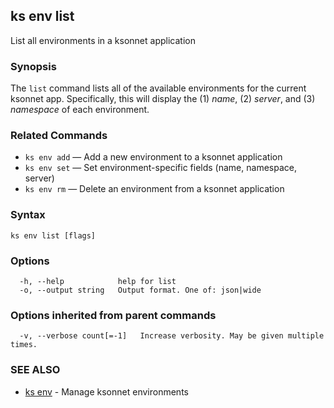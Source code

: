 ## ks env list

List all environments in a ksonnet application

### Synopsis


The `list` command lists all of the available environments for the
current ksonnet app. Specifically, this will display the (1) *name*,
(2) *server*, and (3) *namespace* of each environment.

### Related Commands

* `ks env add` — Add a new environment to a ksonnet application
* `ks env set` — Set environment-specific fields (name, namespace, server)
* `ks env rm` — Delete an environment from a ksonnet application

### Syntax


```
ks env list [flags]
```

### Options

```
  -h, --help            help for list
  -o, --output string   Output format. One of: json|wide
```

### Options inherited from parent commands

```
  -v, --verbose count[=-1]   Increase verbosity. May be given multiple times.
```

### SEE ALSO

* [ks env](ks_env.md)	 - Manage ksonnet environments

